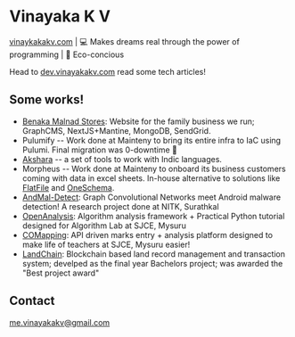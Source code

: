 # Vinayaka K V
[vinaykakakv.com](https://vinayakakv.com) | 💻 Makes dreams real through the power of programming | 🌱 Eco-concious

Head to [dev.vinayakakv.com](https://dev.vinayakakv.com) read some tech articles!

## Some works!
 - [Benaka Malnad Stores](https://benakastores.com): Website for the family business we run; GraphCMS, NextJS+Mantine, MongoDB, SendGrid.
 - Pulumify -- Work done at Mainteny to bring its entire infra to IaC using Pulumi. Final migration was 0-downtime 🎉
 - [Akshara](https://akshara.vinayakakv.com) -- a set of tools to work with Indic languages. 
 - Morpheus -- Work done at Mainteny to onboard its business customers coming with data in excel sheets. In-house alternative to solutions like [FlatFile](https://flatfile.com/) and [OneSchema](https://www.oneschema.co/).
 - [AndMal-Detect](https://github.com/vinayakakv/android-malware-detection): Graph Convolutional Networks meet Android malware detection! A research project done at NITK, Surathkal
 - [OpenAnalysis](https://github.com/OpenWeavers/openanalysis): Algorithm analysis framework + Practical Python tutorial designed for Algorithm Lab at SJCE, Mysuru
 - [COMapping](https://github.com/OpenWeavers/COMapping): API driven marks entry + analysis platform designed to make life of teachers at SJCE, Mysuru easier!
 - [LandChain](https://github.com/vinayakakv/LandChain): Blockchain based land record management and transaction system; develped as the final year Bachelors project; was awarded the "Best project award"

## Contact
[me.vinayakakv@gmail.com](mailto:me.vinayakakv@gmail.com)

<!--
**vinayakakv/vinayakakv** is a ✨ _special_ ✨ repository because its `README.md` (this file) appears on your GitHub profile.

Here are some ideas to get you started:

- 🔭 I’m currently working on ...
- 🌱 I’m currently learning ...
- 👯 I’m looking to collaborate on ...
- 🤔 I’m looking for help with ...
- 💬 Ask me about ...
- 📫 How to reach me: ...
- 😄 Pronouns: ...
- ⚡ Fun fact: ...
-->

